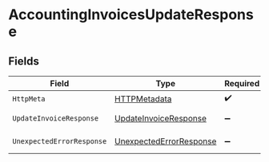 # AccountingInvoicesUpdateResponse


## Fields

| Field                                                                         | Type                                                                          | Required                                                                      | Description                                                                   |
| ----------------------------------------------------------------------------- | ----------------------------------------------------------------------------- | ----------------------------------------------------------------------------- | ----------------------------------------------------------------------------- |
| `HttpMeta`                                                                    | [HTTPMetadata](../../Models/Components/HTTPMetadata.md)                       | :heavy_check_mark:                                                            | N/A                                                                           |
| `UpdateInvoiceResponse`                                                       | [UpdateInvoiceResponse](../../Models/Components/UpdateInvoiceResponse.md)     | :heavy_minus_sign:                                                            | Invoice updated                                                               |
| `UnexpectedErrorResponse`                                                     | [UnexpectedErrorResponse](../../Models/Components/UnexpectedErrorResponse.md) | :heavy_minus_sign:                                                            | Unexpected error                                                              |